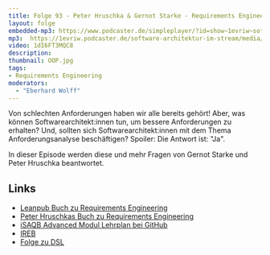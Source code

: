 ```yaml
---
title: Folge 93 - Peter Hruschka & Gernot Starke - Requirements Engineering
layout: folge
embedded-mp3: https://www.podcaster.de/simpleplayer/?id=show~1evriw~software-architektur-im-stream~pod-2cad6d94b83f4a19539203a0e2&v=1638369597
mp3:  https://1evriw.podcaster.de/software-architektur-im-stream/media/RequirementsEngineering.mp3
video: 1dI6FT3MQC8
description: 
thumbnail: OOP.jpg
tags:
- Requirements Engineering
moderators:
  - "Eberhard Wolff"
---
```


Von schlechten Anforderungen haben wir alle bereits gehört! Aber, was
können Softwarearchitekt:innen tun, um bessere Anforderungen zu
erhalten? Und, sollten sich Softwarearchitekt:innen mit dem Thema
Anforderungsanalyse beschäftigen? Spoiler: Die Antwort ist: "Ja".

In dieser Episode werden diese und mehr Fragen von Gernot Starke und Peter
Hruschka beantwortet.

## Links

* [Leanpub Buch zu Requirements
  Engineering](https://leanpub.com/requirements-skills)
* [Peter Hruschkas Buch zu Requirements
  Engineering](https://amzn.to/3DYR4Tw)
* [iSAQB Advanced Modul Lehrplan bei GitHub](https://github.com/isaqb-org/curriculum-req4arc)
* [IREB](https://www.ireb.org/de/)
* [Folge zu DSL](https://software-architektur.tv/2020/10/23/folge022.html)
